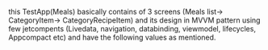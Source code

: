 this TestApp(Meals) basically contains of 3 screens (Meals list-> CategoryItem-> CategoryRecipeItem) and its design in MVVM pattern using few jetcompents (Livedata, navigation, databinding, viewmodel,
lifecycles, Appcompact etc) and have the following values as mentioned.
